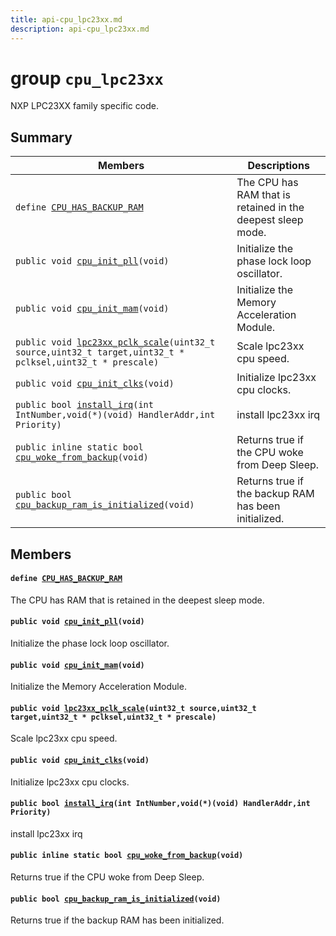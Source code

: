 ```yaml
---
title: api-cpu_lpc23xx.md
description: api-cpu_lpc23xx.md
---
```

# group `cpu_lpc23xx` 

NXP LPC23XX family specific code.

## Summary

 Members                        | Descriptions                                
--------------------------------|---------------------------------------------
`define `[`CPU_HAS_BACKUP_RAM`](#group__cpu__lpc23xx_1ga8538666a402dd8931568ed0b721e27ba)            | The CPU has RAM that is retained in the deepest sleep mode.
`public void `[`cpu_init_pll`](#group__cpu__lpc23xx_1gab9b2e2396d8111d48983fbe2a296a001)`(void)`            | Initialize the phase lock loop oscillator.
`public void `[`cpu_init_mam`](#group__cpu__lpc23xx_1gaa523584aee747fee553e4a11f1782476)`(void)`            | Initialize the Memory Acceleration Module.
`public void `[`lpc23xx_pclk_scale`](#group__cpu__lpc23xx_1ga9f507c69b61341dbf46cfb41ad0d29eb)`(uint32_t source,uint32_t target,uint32_t * pclksel,uint32_t * prescale)`            | Scale lpc23xx cpu speed.
`public void `[`cpu_init_clks`](#group__cpu__lpc23xx_1ga2cc357de715dacff99623954c8374a99)`(void)`            | Initialize lpc23xx cpu clocks.
`public bool `[`install_irq`](#group__cpu__lpc23xx_1gac0f1e1357620da12703b0f25891fcc1e)`(int IntNumber,void(*)(void) HandlerAddr,int Priority)`            | install lpc23xx irq
`public inline static bool `[`cpu_woke_from_backup`](#group__cpu__lpc23xx_1ga8de821ae21c5342752d2c365bb6318da)`(void)`            | Returns true if the CPU woke from Deep Sleep.
`public bool `[`cpu_backup_ram_is_initialized`](#group__cpu__lpc23xx_1ga90a6b6f68323fa5283277dcf6e1a017d)`(void)`            | Returns true if the backup RAM has been initialized.

## Members

#### `define `[`CPU_HAS_BACKUP_RAM`](#group__cpu__lpc23xx_1ga8538666a402dd8931568ed0b721e27ba) 

The CPU has RAM that is retained in the deepest sleep mode.

#### `public void `[`cpu_init_pll`](#group__cpu__lpc23xx_1gab9b2e2396d8111d48983fbe2a296a001)`(void)` 

Initialize the phase lock loop oscillator.

#### `public void `[`cpu_init_mam`](#group__cpu__lpc23xx_1gaa523584aee747fee553e4a11f1782476)`(void)` 

Initialize the Memory Acceleration Module.

#### `public void `[`lpc23xx_pclk_scale`](#group__cpu__lpc23xx_1ga9f507c69b61341dbf46cfb41ad0d29eb)`(uint32_t source,uint32_t target,uint32_t * pclksel,uint32_t * prescale)` 

Scale lpc23xx cpu speed.

#### `public void `[`cpu_init_clks`](#group__cpu__lpc23xx_1ga2cc357de715dacff99623954c8374a99)`(void)` 

Initialize lpc23xx cpu clocks.

#### `public bool `[`install_irq`](#group__cpu__lpc23xx_1gac0f1e1357620da12703b0f25891fcc1e)`(int IntNumber,void(*)(void) HandlerAddr,int Priority)` 

install lpc23xx irq

#### `public inline static bool `[`cpu_woke_from_backup`](#group__cpu__lpc23xx_1ga8de821ae21c5342752d2c365bb6318da)`(void)` 

Returns true if the CPU woke from Deep Sleep.

#### `public bool `[`cpu_backup_ram_is_initialized`](#group__cpu__lpc23xx_1ga90a6b6f68323fa5283277dcf6e1a017d)`(void)` 

Returns true if the backup RAM has been initialized.

